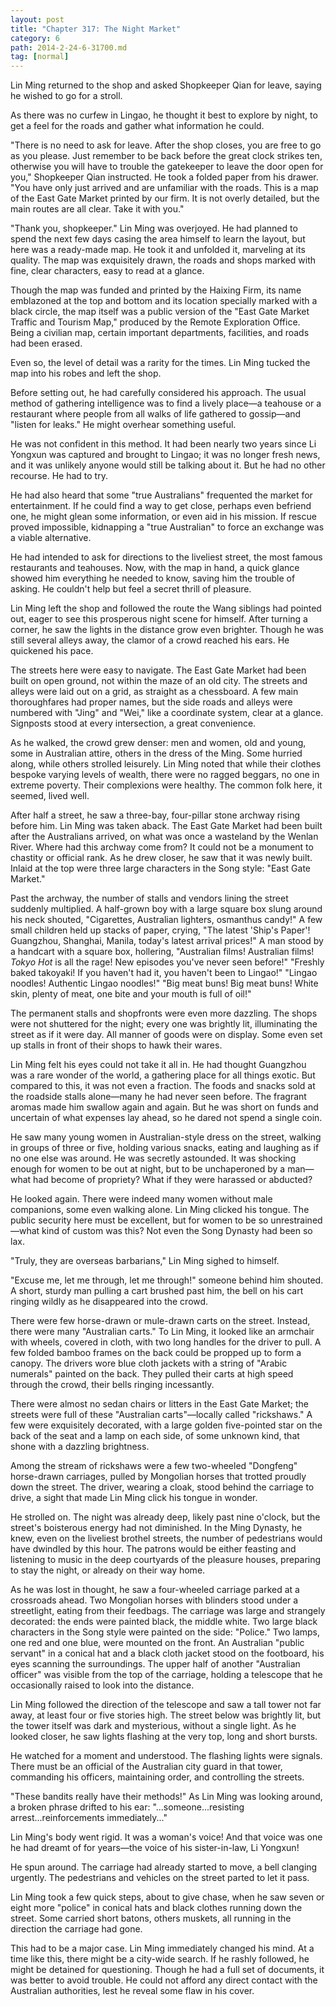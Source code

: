 ```yaml
---
layout: post
title: "Chapter 317: The Night Market"
category: 6
path: 2014-2-24-6-31700.md
tag: [normal]
---
```


Lin Ming returned to the shop and asked Shopkeeper Qian for leave, saying he wished to go for a stroll.

As there was no curfew in Lingao, he thought it best to explore by night, to get a feel for the roads and gather what information he could.

"There is no need to ask for leave. After the shop closes, you are free to go as you please. Just remember to be back before the great clock strikes ten, otherwise you will have to trouble the gatekeeper to leave the door open for you," Shopkeeper Qian instructed. He took a folded paper from his drawer. "You have only just arrived and are unfamiliar with the roads. This is a map of the East Gate Market printed by our firm. It is not overly detailed, but the main routes are all clear. Take it with you."

"Thank you, shopkeeper." Lin Ming was overjoyed. He had planned to spend the next few days casing the area himself to learn the layout, but here was a ready-made map. He took it and unfolded it, marveling at its quality. The map was exquisitely drawn, the roads and shops marked with fine, clear characters, easy to read at a glance.

Though the map was funded and printed by the Haixing Firm, its name emblazoned at the top and bottom and its location specially marked with a black circle, the map itself was a public version of the "East Gate Market Traffic and Tourism Map," produced by the Remote Exploration Office. Being a civilian map, certain important departments, facilities, and roads had been erased.

Even so, the level of detail was a rarity for the times. Lin Ming tucked the map into his robes and left the shop.

Before setting out, he had carefully considered his approach. The usual method of gathering intelligence was to find a lively place—a teahouse or a restaurant where people from all walks of life gathered to gossip—and "listen for leaks." He might overhear something useful.

He was not confident in this method. It had been nearly two years since Li Yongxun was captured and brought to Lingao; it was no longer fresh news, and it was unlikely anyone would still be talking about it. But he had no other recourse. He had to try.

He had also heard that some "true Australians" frequented the market for entertainment. If he could find a way to get close, perhaps even befriend one, he might glean some information, or even aid in his mission. If rescue proved impossible, kidnapping a "true Australian" to force an exchange was a viable alternative.

He had intended to ask for directions to the liveliest street, the most famous restaurants and teahouses. Now, with the map in hand, a quick glance showed him everything he needed to know, saving him the trouble of asking. He couldn't help but feel a secret thrill of pleasure.

Lin Ming left the shop and followed the route the Wang siblings had pointed out, eager to see this prosperous night scene for himself. After turning a corner, he saw the lights in the distance grow even brighter. Though he was still several alleys away, the clamor of a crowd reached his ears. He quickened his pace.

The streets here were easy to navigate. The East Gate Market had been built on open ground, not within the maze of an old city. The streets and alleys were laid out on a grid, as straight as a chessboard. A few main thoroughfares had proper names, but the side roads and alleys were numbered with "Jing" and "Wei," like a coordinate system, clear at a glance. Signposts stood at every intersection, a great convenience.

As he walked, the crowd grew denser: men and women, old and young, some in Australian attire, others in the dress of the Ming. Some hurried along, while others strolled leisurely. Lin Ming noted that while their clothes bespoke varying levels of wealth, there were no ragged beggars, no one in extreme poverty. Their complexions were healthy. The common folk here, it seemed, lived well.

After half a street, he saw a three-bay, four-pillar stone archway rising before him. Lin Ming was taken aback. The East Gate Market had been built after the Australians arrived, on what was once a wasteland by the Wenlan River. Where had this archway come from? It could not be a monument to chastity or official rank. As he drew closer, he saw that it was newly built. Inlaid at the top were three large characters in the Song style: "East Gate Market."

Past the archway, the number of stalls and vendors lining the street suddenly multiplied. A half-grown boy with a large square box slung around his neck shouted, "Cigarettes, Australian lighters, osmanthus candy!" A few small children held up stacks of paper, crying, "The latest 'Ship's Paper'! Guangzhou, Shanghai, Manila, today's latest arrival prices!" A man stood by a handcart with a square box, hollering, "Australian films! Australian films! *Tokyo Hot* is all the rage! New episodes you've never seen before!" "Freshly baked takoyaki! If you haven't had it, you haven't been to Lingao!" "Lingao noodles! Authentic Lingao noodles!" "Big meat buns! Big meat buns! White skin, plenty of meat, one bite and your mouth is full of oil!"

The permanent stalls and shopfronts were even more dazzling. The shops were not shuttered for the night; every one was brightly lit, illuminating the street as if it were day. All manner of goods were on display. Some even set up stalls in front of their shops to hawk their wares.

Lin Ming felt his eyes could not take it all in. He had thought Guangzhou was a rare wonder of the world, a gathering place for all things exotic. But compared to this, it was not even a fraction. The foods and snacks sold at the roadside stalls alone—many he had never seen before. The fragrant aromas made him swallow again and again. But he was short on funds and uncertain of what expenses lay ahead, so he dared not spend a single coin.

He saw many young women in Australian-style dress on the street, walking in groups of three or five, holding various snacks, eating and laughing as if no one else was around. He was secretly astounded. It was shocking enough for women to be out at night, but to be unchaperoned by a man—what had become of propriety? What if they were harassed or abducted?

He looked again. There were indeed many women without male companions, some even walking alone. Lin Ming clicked his tongue. The public security here must be excellent, but for women to be so unrestrained—what kind of custom was this? Not even the Song Dynasty had been so lax.

"Truly, they are overseas barbarians," Lin Ming sighed to himself.

"Excuse me, let me through, let me through!" someone behind him shouted. A short, sturdy man pulling a cart brushed past him, the bell on his cart ringing wildly as he disappeared into the crowd.

There were few horse-drawn or mule-drawn carts on the street. Instead, there were many "Australian carts." To Lin Ming, it looked like an armchair with wheels, covered in cloth, with two long handles for the driver to pull. A few folded bamboo frames on the back could be propped up to form a canopy. The drivers wore blue cloth jackets with a string of "Arabic numerals" painted on the back. They pulled their carts at high speed through the crowd, their bells ringing incessantly.

There were almost no sedan chairs or litters in the East Gate Market; the streets were full of these "Australian carts"—locally called "rickshaws." A few were exquisitely decorated, with a large golden five-pointed star on the back of the seat and a lamp on each side, of some unknown kind, that shone with a dazzling brightness.

Among the stream of rickshaws were a few two-wheeled "Dongfeng" horse-drawn carriages, pulled by Mongolian horses that trotted proudly down the street. The driver, wearing a cloak, stood behind the carriage to drive, a sight that made Lin Ming click his tongue in wonder.

He strolled on. The night was already deep, likely past nine o'clock, but the street's boisterous energy had not diminished. In the Ming Dynasty, he knew, even on the liveliest brothel streets, the number of pedestrians would have dwindled by this hour. The patrons would be either feasting and listening to music in the deep courtyards of the pleasure houses, preparing to stay the night, or already on their way home.

As he was lost in thought, he saw a four-wheeled carriage parked at a crossroads ahead. Two Mongolian horses with blinders stood under a streetlight, eating from their feedbags. The carriage was large and strangely decorated: the ends were painted black, the middle white. Two large black characters in the Song style were painted on the side: "Police." Two lamps, one red and one blue, were mounted on the front. An Australian "public servant" in a conical hat and a black cloth jacket stood on the footboard, his eyes scanning the surroundings. The upper half of another "Australian officer" was visible from the top of the carriage, holding a telescope that he occasionally raised to look into the distance.

Lin Ming followed the direction of the telescope and saw a tall tower not far away, at least four or five stories high. The street below was brightly lit, but the tower itself was dark and mysterious, without a single light. As he looked closer, he saw lights flashing at the very top, long and short bursts.

He watched for a moment and understood. The flashing lights were signals. There must be an official of the Australian city guard in that tower, commanding his officers, maintaining order, and controlling the streets.

"These bandits really have their methods!" As Lin Ming was looking around, a broken phrase drifted to his ear: "...someone...resisting arrest...reinforcements immediately..."

Lin Ming's body went rigid. It was a woman's voice! And that voice was one he had dreamt of for years—the voice of his sister-in-law, Li Yongxun!

He spun around. The carriage had already started to move, a bell clanging urgently. The pedestrians and vehicles on the street parted to let it pass.

Lin Ming took a few quick steps, about to give chase, when he saw seven or eight more "police" in conical hats and black clothes running down the street. Some carried short batons, others muskets, all running in the direction the carriage had gone.

This had to be a major case. Lin Ming immediately changed his mind. At a time like this, there might be a city-wide search. If he rashly followed, he might be detained for questioning. Though he had a full set of documents, it was better to avoid trouble. He could not afford any direct contact with the Australian authorities, lest he reveal some flaw in his cover.